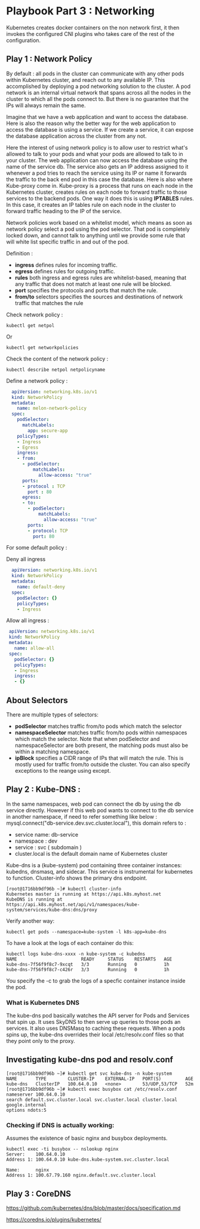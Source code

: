 # Playbook Part 3 : Networking

Kubernetes creates docker containers on the non network first, it then invokes the configured CNI plugins who takes care of the rest of the configuration.

## Play 1 : Network Policy 

By default : all pods in the cluster can communicate with any other pods within Kubernetes cluster, and reach out to any available IP. This accomplished by deploying a pod networking solution to the cluster. A pod network is an internal virtual network that spans across all the nodes in the cluster to which all the pods connect to. But there is no guarantee that the IPs will always remain the same. 

Imagine that we have a web application and want to access the database. Here is also the reason why the better way for the web application to access the database is using a service. If we create a service, it can expose the database application across the cluster from any not. 

Here the interest of using network policy is to allow user to restrict what's allowed to talk to your pods and what your pods are allowed to talk to in your cluster. The web application can now access the database using the name of the service db. The service also gets an IP address assigned to it whenever a pod tries to reach the service using its IP or name it forwards the traffic to the back end pod in this case the database. Here is also where Kube-proxy come in. Kube-proxy is a process that runs on each node in the Kubernetes cluster, creates rules on each node to forward traffic to those services to the backend pods. One way it does this is using **IPTABLES** rules. In this case, it creates an IP tables rule on each node in the cluster to forward traffic heading to the IP of the service.  

Network policies work based on a whitelist model, which means as soon as network policy select a pod using the pod selector. That pod is completely locked down, and cannot talk to anything until we provide some rule that will white list specific traffic in and out of the pod. 

Definition :

- **ingress** defines rules for incoming traffic. 
- **egress** defines rules for outgoing traffic. 
- **rules** both ingress and egress rules are whitelist-based, meaning that any traffic that does not match at least one rule will be blocked. 
- **port** specifies the protocols and ports that match the rule. 
- **from/to** selectors specifies the sources and destinations of network traffic that matches the rule

Check network policy :

    kubectl get netpol

Or

    kubectl get networkpolicies

Check the content of the network policy :

    kubectl describe netpol netpolicyname

Define a network policy : 

```yaml
  apiVersion: networking.k8s.io/v1
  kind: NetworkPolicy
  metadata:
    name: melon-network-policy
  spec:
    podSelector: 
      matchLabels:
        app: secure-app
    policyTypes:
    - Ingress
    - Egress
    ingress:
    - from:
      - podSelector:
          matchLabels:
            allow-access: "true"
      ports: 
      - protocol : TCP
        port : 80
      egress: 
      - to: 
        - podSelector:
            matchLabels:
              allow-access: "true"
        ports:
        - protocol: TCP
          port: 80
 ```

For some default policy : 

Deny all ingress

```yaml
  apiVersion: networking.k8s.io/v1
  kind: NetworkPolicy
  metadata:
    name: default-deny
  spec:
    podSelector: {}
    policyTypes:
    - Ingress
 ```
 
 Allow all ingress :
 
 ```yaml
  apiVersion: networking.k8s.io/v1
  kind: NetworkPolicy
  metadata:
    name: allow-all
  spec:
    podSelector: {}
    policyTypes:
    - Ingress
    ingress:
    - {}
 
 ```

 ## About Selectors 

There are multiple types of selectors:

- **podSelector** matches traffic from/to pods which match the selector
- **namespaceSelector** matches traffic from/to pods within namespaces which match the selector.  Note that when podSelector and namespaceSelector are both present, the matching pods must also be within a matching namespace.
- **ipBlock** specifies a CIDR range of IPs that will match the rule. This is mostly used for traffic from/to outside the cluster. You can also specify exceptions to the reange using except. 


## Play 2 : Kube-DNS :

In the same namespaces, web pod can connect the db by using the db service directly. However if this web pod wants to connect to the db service in another namespace, if need to refer something like below :
mysql.connect("db-service.dev.svc.cluster.local"), this domain refers to :

- service name: db-service
- namespace : dev
- service : svc ( subdomain )
- cluster.local is the default domain name of Kubernetes cluster 



Kube-dns is a (kube-system) pod containing three container instances: kubedns, dnsmasq, and sidecar. This service is instrumental for kubernetes to function. Cluster-info shows the primary dns endpoint.
```
[root@1716bb9df96b ~]# kubectl cluster-info
Kubernetes master is running at https://api.k8s.myhost.net
KubeDNS is running at https://api.k8s.myhost.net/api/v1/namespaces/kube-system/services/kube-dns:dns/proxy
```
Verify another way:
```
kubectl get pods --namespace=kube-system -l k8s-app=kube-dns
```
To have a look at the logs of each container do this:
```
kubectl logs kube-dns-xxxx -n kube-system -c kubedns
NAME                        READY     STATUS    RESTARTS   AGE
kube-dns-7f56f9f8c7-9xcqt   3/3       Running   0          1h
kube-dns-7f56f9f8c7-c426r   3/3       Running   0          1h
```
You specify the -c to grab the logs of a specfic container instance inside the pod.

### What is Kubernetes DNS
The kube-dns pod basically watches the API server for Pods and Services that spin up. It uses SkyDNS to then serve up queries to those pods an services. It also uses DNSMasq to caching these requests. When a pods spins up, the kube-dns overrides their local /etc/resolv.conf files so that they point only to the proxy. 

## Investigating kube-dns pod and resolv.conf
```
[root@1716bb9df96b ~]# kubectl get svc kube-dns -n kube-system
NAME       TYPE        CLUSTER-IP    EXTERNAL-IP   PORT(S)         AGE
kube-dns   ClusterIP   100.64.0.10   <none>        53/UDP,53/TCP   52m
[root@1716bb9df96b ~]# kubectl exec busybox cat /etc/resolv.conf
nameserver 100.64.0.10
search default.svc.cluster.local svc.cluster.local cluster.local google.internal
options ndots:5
```
### Checking if DNS is actually working:
Assumes the existence of basic nginx and busybox deployments.
```
kubectl exec -ti busybox -- nslookup nginx
Server:    100.64.0.10
Address 1: 100.64.0.10 kube-dns.kube-system.svc.cluster.local

Name:      nginx
Address 1: 100.67.79.160 nginx.default.svc.cluster.local
```

## Play 3 : CoreDNS



https://github.com/kubernetes/dns/blob/master/docs/specification.md

https://coredns.io/plugins/kubernetes/
